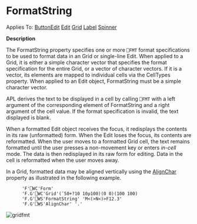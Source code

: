 




<h1 class="heading"><span class="name">FormatString</span></h1>

Applies To: [ButtonEdit](./buttonedit.md) [Edit](./edit.md) [Grid](./grid.md) [Label](./label.md) [Spinner](./spinner.md)


**Description**


The FormatString property specifies one or more `⎕FMT` format specifications to be used to format data in an Grid or single-line Edit. When applied to a Grid, it is either a simple character vector that specifies the format specification for the entire Grid, or a vector of character vectors. If it is a vector, its elements are mapped to individual cells via the CellTypes property. When applied to an Edit object, FormatString must be a simple character vector.



APL derives the text to be displayed in a cell by calling `⎕FMT` with a left argument of the corresponding element of FormatString and a right argument of the cell value. If the format specification is invalid, the text displayed is blank.


When a formatted Edit object receives the focus, it redisplays the contents in its raw (unformatted) form. When the Edit loses the focus, its contents are reformatted. When the user moves to a formatted Grid cell, the text remains formatted until the user presses a non-movement key or enters *in-cell* mode. The data is then redisplayed in its raw form for editing. Data in the cell is reformatted when the user moves away.



In a Grid, formatted data may be aligned vertically using the [AlignChar](alignchar.md) property as illustrated in the following example.
```apl
      'F'⎕WC'Form'
      'F.G'⎕WC'Grid'(¯50+?10 10⍴100)(0 0)(100 100)
      'F.G'⎕WS'FormatString' 'M<(>N<)>F12.3'
      'F.G'⎕WS'AlignChar' '.'
```



![gridfmt](../img/gridfmt.gif)


